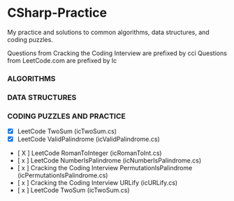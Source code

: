 # CSharp-Practice
My practice and solutions to common algorithms, data structures, and coding puzzles.

Questions from Cracking the Coding Interview are prefixed by cci
Questions from LeetCode.com are prefixed by lc

### ALGORITHMS

### DATA STRUCTURES

### CODING PUZZLES AND PRACTICE

- [X] LeetCode TwoSum (icTwoSum.cs)
- [X] LeetCode ValidPalindrome (icValidPalindrome.cs)
- [ X ] LeetCode RomanToInteger (icRomanToInt.cs)
- [ x ] LeetCode NumberIsPalindrome (icNumberIsPalindrome.cs)
- [ x ] Cracking the Coding Interview PermutationIsPalindrome (icPermutationIsPalindrome.cs)
- [ x ] Cracking the Coding Interview URLify (icURLify.cs)
- [ x ] LeetCode TwoSum (icTwoSum.cs)
